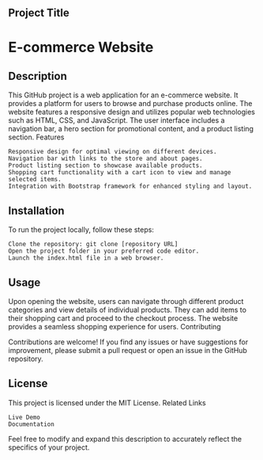 <h2>Project Title</h2>

<h1>E-commerce Website</h1>

<h2>Description</h2>

This GitHub project is a web application for an e-commerce website. It provides a platform for users to browse and purchase products online. The website features a responsive design and utilizes popular web technologies such as HTML, CSS, and JavaScript. The user interface includes a navigation bar, a hero section for promotional content, and a product listing section.
Features

    Responsive design for optimal viewing on different devices.
    Navigation bar with links to the store and about pages.
    Product listing section to showcase available products.
    Shopping cart functionality with a cart icon to view and manage selected items.
    Integration with Bootstrap framework for enhanced styling and layout.

<h2>Installation </h2>

To run the project locally, follow these steps:

    Clone the repository: git clone [repository URL]
    Open the project folder in your preferred code editor.
    Launch the index.html file in a web browser.

<h2>Usage</h2>

Upon opening the website, users can navigate through different product categories and view details of individual products. They can add items to their shopping cart and proceed to the checkout process. The website provides a seamless shopping experience for users.
Contributing

Contributions are welcome! If you find any issues or have suggestions for improvement, please submit a pull request or open an issue in the GitHub repository.

<h2>License</h2>

This project is licensed under the MIT License.
Related Links

    Live Demo
    Documentation

Feel free to modify and expand this description to accurately reflect the specifics of your project.
